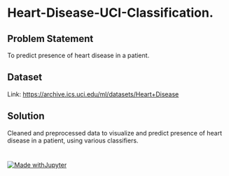 # Heart-Disease-UCI-Classification.

## Problem Statement
To predict presence of heart disease in a patient.

## Dataset
Link: https://archive.ics.uci.edu/ml/datasets/Heart+Disease

## Solution
Cleaned and preprocessed data to visualize and predict presence of heart disease in a patient, using various classifiers.
#
[![Made withJupyter](https://img.shields.io/badge/Made%20with-Jupyter-orange?style=for-the-badge&logo=Jupyter)](https://jupyter.org/try)
